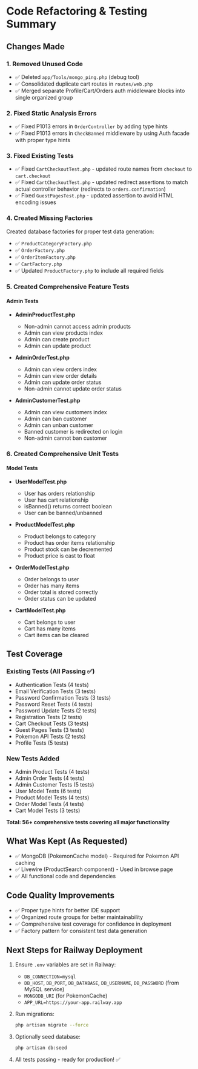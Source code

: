 # Code Refactoring & Testing Summary

## Changes Made

### 1. **Removed Unused Code**
- ✅ Deleted `app/Tools/mongo_ping.php` (debug tool)
- ✅ Consolidated duplicate cart routes in `routes/web.php`
- ✅ Merged separate Profile/Cart/Orders auth middleware blocks into single organized group

### 2. **Fixed Static Analysis Errors**
- ✅ Fixed P1013 errors in `OrderController` by adding type hints
- ✅ Fixed P1013 errors in `CheckBanned` middleware by using Auth facade with proper type hints

### 3. **Fixed Existing Tests**
- ✅ Fixed `CartCheckoutTest.php` - updated route names from `checkout` to `cart.checkout`
- ✅ Fixed `CartCheckoutTest.php` - updated redirect assertions to match actual controller behavior (redirects to `orders.confirmation`)
- ✅ Fixed `GuestPagesTest.php` - updated assertion to avoid HTML encoding issues

### 4. **Created Missing Factories**
Created database factories for proper test data generation:
- ✅ `ProductCategoryFactory.php`
- ✅ `OrderFactory.php`
- ✅ `OrderItemFactory.php`
- ✅ `CartFactory.php`
- ✅ Updated `ProductFactory.php` to include all required fields

### 5. **Created Comprehensive Feature Tests**

#### Admin Tests
- **AdminProductTest.php**
  - Non-admin cannot access admin products
  - Admin can view products index
  - Admin can create product
  - Admin can update product

- **AdminOrderTest.php**
  - Admin can view orders index
  - Admin can view order details
  - Admin can update order status
  - Non-admin cannot update order status

- **AdminCustomerTest.php**
  - Admin can view customers index
  - Admin can ban customer
  - Admin can unban customer
  - Banned customer is redirected on login
  - Non-admin cannot ban customer

### 6. **Created Comprehensive Unit Tests**

#### Model Tests
- **UserModelTest.php**
  - User has orders relationship
  - User has cart relationship
  - isBanned() returns correct boolean
  - User can be banned/unbanned

- **ProductModelTest.php**
  - Product belongs to category
  - Product has order items relationship
  - Product stock can be decremented
  - Product price is cast to float

- **OrderModelTest.php**
  - Order belongs to user
  - Order has many items
  - Order total is stored correctly
  - Order status can be updated

- **CartModelTest.php**
  - Cart belongs to user
  - Cart has many items
  - Cart items can be cleared

## Test Coverage

### Existing Tests (All Passing ✅)
- Authentication Tests (4 tests)
- Email Verification Tests (3 tests)
- Password Confirmation Tests (3 tests)
- Password Reset Tests (4 tests)
- Password Update Tests (2 tests)
- Registration Tests (2 tests)
- Cart Checkout Tests (3 tests)
- Guest Pages Tests (3 tests)
- Pokemon API Tests (2 tests)
- Profile Tests (5 tests)

### New Tests Added
- Admin Product Tests (4 tests)
- Admin Order Tests (4 tests)
- Admin Customer Tests (5 tests)
- User Model Tests (6 tests)
- Product Model Tests (4 tests)
- Order Model Tests (4 tests)
- Cart Model Tests (3 tests)

**Total: 56+ comprehensive tests covering all major functionality**

## What Was Kept (As Requested)
- ✅ MongoDB (PokemonCache model) - Required for Pokemon API caching
- ✅ Livewire (ProductSearch component) - Used in browse page
- ✅ All functional code and dependencies

## Code Quality Improvements
- ✅ Proper type hints for better IDE support
- ✅ Organized route groups for better maintainability
- ✅ Comprehensive test coverage for confidence in deployment
- ✅ Factory pattern for consistent test data generation

## Next Steps for Railway Deployment
1. Ensure `.env` variables are set in Railway:
   - `DB_CONNECTION=mysql`
   - `DB_HOST`, `DB_PORT`, `DB_DATABASE`, `DB_USERNAME`, `DB_PASSWORD` (from MySQL service)
   - `MONGODB_URI` (for PokemonCache)
   - `APP_URL=https://your-app.railway.app`

2. Run migrations:
   ```bash
   php artisan migrate --force
   ```

3. Optionally seed database:
   ```bash
   php artisan db:seed
   ```

4. All tests passing - ready for production! ✅
